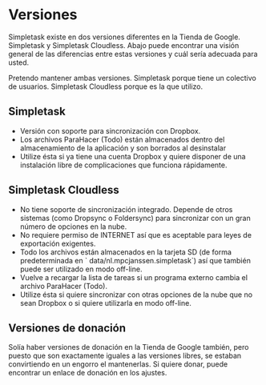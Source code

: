 Versiones
=========

Simpletask existe en dos versiones diferentes en la Tienda de Google. Simpletask y Simpletask
Cloudless. Abajo puede encontrar una visión general de las diferencias entre estas versiones y cuál
sería adecuada para usted.

Pretendo mantener ambas versiones. Simpletask porque tiene un colectivo de usuarios. Simpletask
Cloudless porque es la que utilizo.

Simpletask
----------

- Versión con soporte para sincronización con Dropbox.
- Los archivos ParaHacer (Todo) están almacenados dentro del almacenamiento de la aplicación y son
  borrados al desinstalar
- Utilize ésta si ya tiene una cuenta Dropbox y quiere disponer de una instalación libre de
  complicaciones que funciona rápidamente.

Simpletask Cloudless
--------------------

- No tiene soporte de sincronización integrado. Depende de otros sistemas (como Dropsync o
  Foldersync) para sincronizar con un gran número de opciones en la nube.
- No requiere permiso de INTERNET así que es aceptable para leyes de exportación exigentes.
- Todo los archivos están almacenados en la tarjeta SD (de forma predeterminada en \`
  data/nl.mpcjanssen.simpletask\`) así que también puede ser utilizado en modo off-line.
- Vuelve a recargar la lista de tareas si un programa externo cambia el archivo ParaHacer (Todo).
- Utilize ésta si quiere sincronizar con otras opciones de la nube que no sean Dropbox o si quiere
  utilizarla en modo off-line.

Versiones de donación
---------------------

Solía haber versiones de donación en la Tienda de Google también, pero puesto que son exactamente
iguales a las versiones libres, se estaban convirtiendo en un engorro el mantenerlas. Si quiere
donar, puede encontrar un enlace de donación en los ajustes.

